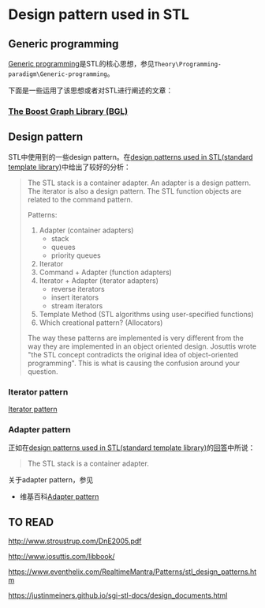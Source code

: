 # Design pattern used in STL

## Generic programming

[Generic programming](https://en.wikipedia.org/wiki/Generic_programming)是STL的核心思想，参见`Theory\Programming-paradigm\Generic-programming`。

下面是一些运用了该思想或者对STL进行阐述的文章：

### [The Boost Graph Library (BGL)](https://www.boost.org/doc/libs/1_73_0/libs/graph/doc/)



## Design pattern

STL中使用到的一些design pattern。在[design patterns used in STL(standard template library)](https://stackoverflow.com/questions/2698474/design-patterns-used-in-stlstandard-template-library)中给出了较好的分析：

> The STL stack is a container adapter. An adapter is a design pattern. The iterator is also a design pattern. The STL function objects are related to the command pattern.
>
> Patterns:
>
> 1. Adapter (container adapters)
>    - stack
>    - queues
>    - priority queues
> 2. Iterator
> 3. Command + Adapter (function adapters)
> 4. Iterator + Adapter (iterator adapters)
>    - reverse iterators
>    - insert iterators
>    - stream iterators
> 5. Template Method (STL algorithms using user-specified functions)
> 6. Which creational pattern? (Allocators)
>
> The way these patterns are implemented is very different from the way they are implemented in an object oriented design. Josuttis wrote "the STL concept contradicts the original idea of object-oriented programming". This is what is causing the confusion around your question.

### Iterator pattern

[Iterator pattern](https://en.wikipedia.org/wiki/Iterator_pattern)

### Adapter pattern

正如在[design patterns used in STL(standard template library)](https://stackoverflow.com/questions/2698474/design-patterns-used-in-stlstandard-template-library)的[回答](https://stackoverflow.com/a/2698775)中所说：

> The STL stack is a container adapter.







关于adapter pattern，参见

- 维基百科[Adapter pattern](https://en.wikipedia.org/wiki/Adapter_pattern)



## TO READ

http://www.stroustrup.com/DnE2005.pdf







http://www.josuttis.com/libbook/



https://www.eventhelix.com/RealtimeMantra/Patterns/stl_design_patterns.htm

https://justinmeiners.github.io/sgi-stl-docs/design_documents.html